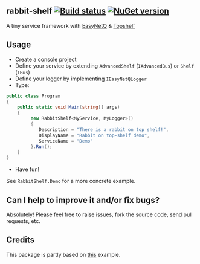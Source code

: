## rabbit-shelf [![Build status](https://ci.appveyor.com/api/projects/status/wg46aoqycv3h7qvi?svg=true)](https://ci.appveyor.com/project/cemremengu/rabbit-shelf) [![NuGet version](https://img.shields.io/nuget/v/RabbitShelf.svg?style=flat)](https://www.nuget.org/packages/RabbitShelf)
A tiny service framework with [EasyNetQ](http://easynetq.com/) & [Topshelf](http://topshelf-project.com/)

## Usage
- Create a console project
- Define your service by extending `AdvancedShelf` (`IAdvancedBus`) or `Shelf` (`IBus`)
- Define your logger by implementing `IEasyNetQLogger`
- Type:
```cs
public class Program
{
	public static void Main(string[] args)
	{
		 new RabbitShelf<MyService, MyLogger>()
		 {
			Description = "There is a rabbit on top shelf!", 
			DisplayName = "Rabbit on top-shelf demo", 
			ServiceName = "Demo"
		 }.Run();
	}
}
```
- Have fun!

See `RabbitShelf.Demo` for a more concrete example.

## Can I help to improve it and/or fix bugs? ##

Absolutely! Please feel free to raise issues, fork the source code, send pull requests, etc.

## Credits

This package is partly based on [this](https://github.com/EasyNetQ/EasyNetQ/wiki/Wiring-up-EasyNetQ-with-TopShelf-and-Windsor) example.

